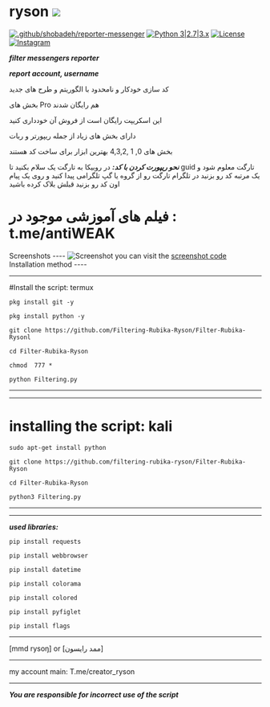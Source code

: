 # ryson ![](https://i.imgur.com/fe85aVR.png)

[![.github/shobadeh/reporter-messenger](https://github.com/filtering-rubika-ryson/Filter-Rubika-Ryson)](https://github.com/shobadeh/report-user) [![Python 3|2.7|3.x](https://img.shields.io/badge/python-3|3.0|3.x-yellow.svg)](https://www.python.org/) [![License](https://img.shields.io/badge/license-GPLv2-red.svg)](https://raw.githubusercontent.com/filtering-rubika-ryson/reporter-rubika) [![Instagram](https://img.shields.io/badge/Instagram-@hazrat_ryson.sav)](https://Instagram.com/hazrat_ryson)

___filter messengers reporter___

***report account, username***

 کد سازی خودکار و نامحدود با الگوریتم و طرح های جدید 

 بخش های Pro هم رایگان شدند

 این اسکریپت رایگان است از فروش آن خودداری کنید

 دارای بخش های زیاد از جمله ریپورتر و ربات

 بخش های 0, 1 ,4,3,2  بهترین ابزار برای ساخت کد هستند


***نحو ریپورت کردن با کد:***
 در روبیکا به تارگت یک سلام بکنید تا guid تارگت معلوم شود و یک مرتبه کد رو بزنید
 در تلگرام تارگت رو از گروه یا گپ تلگرامی پیدا کنید و روی یک پیام اون کد رو بزنید قبلش بلاک کرده باشید

# فیلم های آموزشی موجود در : t.me/antiWEAK

Screenshots ---- ![Screenshot](https://raw.githubusercontent.com/FILTERING-RUBIKA-RYSON/Filter-Rubika-Ryson/main/Screenshot.png) you can visit the [screenshot code](https://raw.githubusercontent.com/FILTERING-RUBIKA-RYSON/Filter-Rubika-Ryson/main/Screenshots.jpg) Installation method ----
___________________
#Install the script: termux

`pkg install git -y`

`pkg install python -y`

`git clone https://github.com/Filtering-Rubika-Ryson/Filter-Rubika-Rysonl`

`cd Filter-Rubika-Ryson`

`chmod  777 *`

`python Filtering.py`
___________________
___________________
# installing the script: kali

`sudo apt-get install python`

`git clone https://github.com/filtering-rubika-ryson/Filter-Rubika-Ryson`

`cd Filter-Rubika-Ryson`

`python3 Filtering.py`
_____________________
_____________________

***used libraries:***

`pip install requests`

`pip install webbrowser`

`pip install datetime`

`pip install colorama`

`pip install colored`

`pip install pyfiglet`

`pip install flags`
_____________________




[mmd rysoŋ] or [ممد رایسون]
_______________
my account main:
    T.me/creator_ryson
_______________
___You are responsible for incorrect use of the script___
